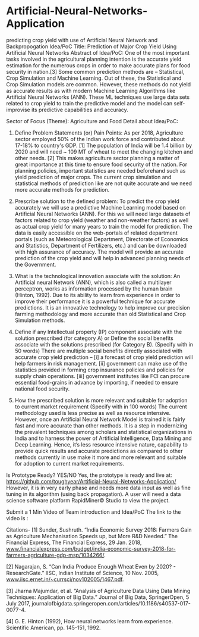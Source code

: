 # Artificial-Neural-Networks-Application
predicting crop yield with use of Artificial Neural Network and Backpropogation
Idea/PoC Title:
Prediction of Major Crop Yield Using Artificial Neural Networks
Abstract of Idea/PoC: 
One of the most important tasks involved in the agricultural planning intention is the accurate yield estimation for the numerous crops
in order to make accurate plans for food security in nation.[3] Some common prediction methods are – Statistical, Crop Simulation and
Machine Learning. Out of these, the Statistical and Crop Simulation models are common. However, these methods do not yield as accurate 
results as with modern Machine Learning Algorithms like Artificial Neural Networks (ANN).  These ML techniques use large data sets 
related to crop yield to train the predictive model and the model can self-improvise its predictive capabilities and accuracy.


Sector of Focus (Theme): Agriculture and Food
Detail about Idea/PoC:

1.	Define Problem Statements (or) Pain Points:
As per 2018, Agriculture sector employed 50% of the Indian work force and contributed about 17-18% to country's GDP.
[1] The population of India will be 1.4 billion by 2020 and will need ~ 109 MT of wheat to meet the changing kitchen and other needs.
[2] This makes agriculture sector planning a matter of great importance at this time to ensure food security of the nation. 
For planning policies, important statistics are needed beforehand such as yield prediction of major crops. The current crop simulation and statistical methods of prediction like are not quite accurate and we need more accurate methods for prediction.

2.	Prescribe solution to the defined problem:
To predict the crop yield accurately we will use a predictive Machine Learning model based on Artificial Neural Networks (ANN).
For this we will need large datasets of factors related to crop yield (weather and non-weather factors) as well as actual crop 
yield for many years to train the model for prediction. The data is easily accessible on the web-portals of related department
portals (such as Meteorological Department, Directorate of Economics and Statistics, Department of Fertilizers, etc.) and can
be downloaded with high assurance of accuracy. The model will provide an accurate prediction of the crop yield and will help
in advanced planning needs of the Government. 

3.	What is the technological innovation associate with the solution:
An Artificial neural Network (ANN), which is also called a multilayer perceptron, works as information processed by the human brain
(Hinton, 1992). Due to its ability to learn from experience in order to improve their performance it is a powerful technique for
accurate predictions. It is an innovative technology to help improve our precision farming methodology and more accurate than old 
Statistical and Crop Simulation methods.

4.	Define if any Intellectual property (IP) component associate with the solution prescribed (for category A) or Define the social benefits associate with the solutions prescribed (for Category B). (Specify with in 50 words)
There are multiple social benefits directly associated with accurate crop yield prediction –
[i] a forecast of crop yield prediction will help farmers in risk management.
[ii] government can make use of the statistics provided in forming crop insurance policies and policies for supply chain operations.
[iii] government institutes like FCI can procure essential food-grains in advance by importing, if needed to ensure national food
security.
5.	How the prescribed solution is more relevant and suitable for adoption to current market requirement (Specify with in 100 words)
The current methodology used is less precise as well as resource intensive. However, once an Artificial Neural Network Model is
trained it is fairly fast and more accurate than other methods. It is a step in modernizing the prevalent techniques among
scholars and statistical organizations in India and to harness the power of Artificial Intelligence, Data Mining and Deep Learning.
Hence, it’s less resource intensive nature, capability to provide quick results and accurate predictions as compared to other methods 
currently in use make it more and more relevant and suitable for adoption to current market requirements. 

Is Prototype Ready? YES/NO
	Yes, the prototype is ready and live at:
https://github.com/toughyear/Artificial-Neural-Networks-Application/
However, it is in very early phase and needs more data input as well as fine tuning in its algorithm (using back propagation).
A user will need a data science software platform RapidMiner© Studio to view the project.

Submit a 1 Min Video of Team introduction and Idea/PoC
	The link to the video is : 

Citations-
[1] Sunder, Sushruth. “India Economic Survey 2018: Farmers Gain as Agriculture Mechanisation Speeds up, but More R&D Needed.” The Financial Express, The Financial Express, 29 Jan. 2018, www.financialexpress.com/budget/india-economic-survey-2018-for-farmers-agriculture-gdp-msp/1034266/.

[2] Nagarajan, S. “Can India Produce Enough Wheat Even by 2020? - ResearchGate.” IISC,    Indian Institute of Science, 10 Nov. 2005, www.iisc.ernet.in/~currsci/nov102005/1467.pdf.


[3] Jharna Majumdar, et al. “Analysis of Agriculture Data Using Data Mining Techniques: Application of Big Data.” Journal of Big Data, SpringerOpen, 5 July 2017, journalofbigdata.springeropen.com/articles/10.1186/s40537-017-0077-4.


[4] G. E. Hinton (1992), How neural networks learn from experience. Scientific American, pp. 145-151, 1992. 
